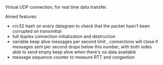 Virtual UDP connection, for real time data transfer.

Aimed features:
  - crc32 hash on every datagram to check that the packet hasn't been corrupted on transmittal
  - full duplex connection initialization and destruction
  - variable keep alive messages per second limit , connections will close if messages sent per second drops below this number, with both sides able to send empty keep alive when there's no data available
  - message sequence counter to measure RTT and congestion
